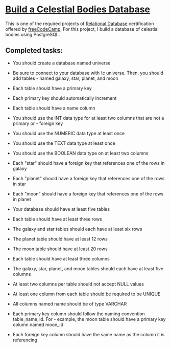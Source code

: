 # [Build a Celestial Bodies Database](https://www.freecodecamp.org/learn/relational-database/#build-a-celestial-bodies-database-project)
This is one of the required projects of [Relational Database](https://www.freecodecamp.org/learn/relational-database) certification offered by [freeCodeCamp](https://www.freecodecamp.org). For this project, I build a database of celestial bodies using PostgreSQL.

## Completed tasks:

- You should create a database named universe

- Be sure to connect to your database with \c universe. Then, you should add tables - named galaxy, star, planet, and moon

- Each table should have a primary key

- Each primary key should automatically increment

- Each table should have a name column

- You should use the INT data type for at least two columns that are not a primary or - foreign key

- You should use the NUMERIC data type at least once

- You should use the TEXT data type at least once

- You should use the BOOLEAN data type on at least two columns

- Each "star" should have a foreign key that references one of the rows in galaxy

- Each "planet" should have a foreign key that references one of the rows in star

- Each "moon" should have a foreign key that references one of the rows in planet

- Your database should have at least five tables

- Each table should have at least three rows

- The galaxy and star tables should each have at least six rows

- The planet table should have at least 12 rows

- The moon table should have at least 20 rows

- Each table should have at least three columns

- The galaxy, star, planet, and moon tables should each have at least five columns

- At least two columns per table should not accept NULL values

- At least one column from each table should be required to be UNIQUE

- All columns named name should be of type VARCHAR

- Each primary key column should follow the naming convention table_name_id. For - example, the moon table should have a primary key column named moon_id

- Each foreign key column should have the same name as the column it is referencing